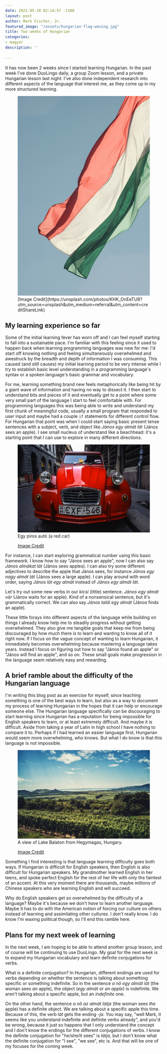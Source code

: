 ```yaml
---
date: 2021-05-28 02:14:57 -1100
layout: post
author: Mark Fischer, Jr.
featured_image: "/assets/hungarian-flag-waving.jpg"
title: Two weeks of Hungarian
categories:
- magyar
description: ''

---
```

It has now been 2 weeks since I started learning Hungarian. In the past week I've done DuoLingo daily, a group Zoom lesson, and a private Hungarian lesson last night. I've also done independent research into different aspects of the language that interest me, as they come up in my more structured learning.

<figure> <img src="/assets/hungarian-flag-waving.jpg" alt="Hungarian flag waving in the wind"> <figcaption>[Image Credit](https://unsplash.com/photos/KHK_OnEeTU8?utm_source=unsplash&utm_medium=referral&utm_content=creditShareLink)</figcaption> </figure>

## My learning experience so far

Some of the initial learning fever has worn off and I can feel myself starting to fall into a sustainable pace. I'm familiar with this feeling since it used to happen back when learning programming languages was new for me: I'd start off knowing nothing and feeling simultaneously overwhelmed and awestruck by the breadth and depth of information I was consuming. This caused (and still causes) my initial learning period to be very intense while I try to establish basic level understanding in a programming language's syntax or a spoken language's basic grammar and vocabulary.

For me, learning something brand new feels metaphorically like being hit by a giant wave of information and having no way to dissect it. I then start to understand bits and pieces of it and eventually get to a point where some very small part of the language I start to feel comfortable with. For programming languages this was being able to write and understand my first chunk of meaningful code, usually a small program that responded to user input and maybe had a couple `if` statements for different control flow. For Hungarian that point was when I could start saying basic present tense sentences with a subject, verb, and object like _János egy almát lát_ (János sees an apple). I see small nucleus of understand like a beachhead: it's a starting point that I can use to explore in many different directions.

<figure>   
<img src="/assets/red-car-hu.jpg" alt="A red car in Hungary">   
<figcaption>  
Egy piros autó (a red car)

[Image Credit](https://unsplash.com/photos/Wcs-zY60Yq4?utm_source=unsplash&utm_medium=referral&utm_content=creditShareLink)  
</figcaption>   
</figure>

For instance, I can start exploring grammatical number using this basic framework. I know how to say "János sees an apple", now I can also say _János almákat lát_ (János sees apples). I can also try some different adjectives to describe the apple that János sees, for instance _János egy nagy almát lát_ (János sees a large apple). I can play around with word order, saying _János lát egy almát_ instead of _János egy almát lát_.

Let's try out some new verbs in our _kicsi_ (little) sentence. _János egy almát vár_ (János waits for an apple). Kind of a nonsensical sentence, but it's grammatically correct. We can also say _János talál egy almát_ (János finds an apple).

These little forays into different aspects of the language while building on things I already know help me to steadily progress without getting overwhelmed. They also give me tangible goals that keep me from being discouraged by how much there is to learn and wanting to know all of it right now. If I focus on the vague concept of wanting to learn Hungarian, it immediately becomes overwhelming because mastering a language takes years. Instead I focus on figuring out how to say "János found an apple" or "János will find an apple", and so on. These small goals make progression in the language seem relatively easy and rewarding.

## A brief ramble about the difficulty of the Hungarian language

I'm writing this blog post as an exercise for myself, since teaching something is one of the best ways to learn, but also as a way to document my process of learning Hungarian in the hopes that it can help or encourage someone else. The Hungarian language specifically can be discouraging to start learning since Hungarian has a reputation for being impossible for English speakers to learn, or at least extremely difficult. And maybe it is difficult. Aside from taking a year of Latin in high school I have nothing to compare it to. Perhaps if I had learned an easier language first, Hungarian would seem more overwhelming, who knows. But what I do know is that this language is not impossible.

<figure> <img src="/assets/hegymagas-balaton-view.jpg" alt="A view of Lake Balaton"> <figcaption>  
A view of Lake Balaton from Hegymagas, Hungary.

[Image Credit](https://unsplash.com/photos/zSmr3KBXF9g?utm_source=unsplash&utm_medium=referral&utm_content=creditShareLink)  
</figcaption> </figure>

Something I find interesting is that language learning difficulty goes both ways. If Hungarian is difficult for English speakers, then English is also difficult for Hungarian speakers. My grandmother learned English in her teens, and spoke perfect English for the rest of her life with only the faintest of an accent. At this very moment there are thousands, maybe millions of Chinese speakers who are learning English and will succeed. 

Why do English speakers get so overwhelmed by the difficulty of a language? Maybe it's because we don't _have_ to learn another language. Maybe it has to do with the American notion of forcing our culture on others instead of learning and assimilating other cultures. I don't really know. I do know I'm waxing political though, so I'll end this ramble here.

## Plans for my next week of learning

In the next week, I am hoping to be able to attend another group lesson, and of course will be continuing to use DuoLingo. My goal for the next week is to expand my Hungarian vocabulary and learn definite conjugations for verbs. 

What is a definite conjugation? In Hungarian, different endings are used for verbs depending on whether the sentence is talking about something specific or something indefinite. So in the sentence _a nő egy almát lát_ (the woman sees _an_ apple), the object (_egy almát_ or _an apple_) is indefinite. We aren't talking about a specific apple, but an _indefinite_ one. 

On the other hand, the sentence _a nő az almát látja_ (the woman sees _the_ apple) has a definite object. We are talking about a specific apple this time. Because of this, the verb _lát_ gets the ending _-ja_. You may say, "well Mark, it seems like you understand indefinite and definite verbs already", and you'd be wrong, because it just so happens that I only understand the concept and I don't know the endings for the different conjugations of verbs. I know the definite conjugation for "he/she/it sees" is _látja_, but I don't know what the definite conjugation for "I see", "we see", etc is. And that will be one of my focuses for the coming week.